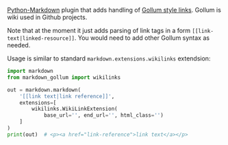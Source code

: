 [Python-Markdown] plugin that adds handling of [Gollum style links]. Gollum is wiki used in Github projects.

Note that at the moment it just adds parsing of link tags in a form `[[link-text|linked-resource]]`.
You would need to add other Gollum syntax as needed.

Usage is similar to standard `markdown.extensions.wikilinks` extendsion:

```python
import markdown
from markdown_gollum import wikilinks

out = markdown.markdown(
    '[[link text|link reference]]',
    extensions=[
        wikilinks.WikiLinkExtension(
            base_url='', end_url='', html_class='')
    ]
)
print(out)  # <p><a href="link-reference">link text</a></p>
```

[Python-Markdown]: https://github.com/Python-Markdown/markdown
[Gollum style links]: https://github.com/gollum/gollum/wiki#link-tag

